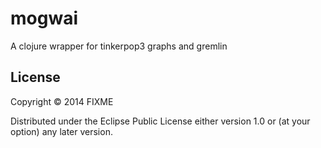 # mogwai

A clojure wrapper for tinkerpop3 graphs and gremlin

## License

Copyright © 2014 FIXME

Distributed under the Eclipse Public License either version 1.0 or (at
your option) any later version.
